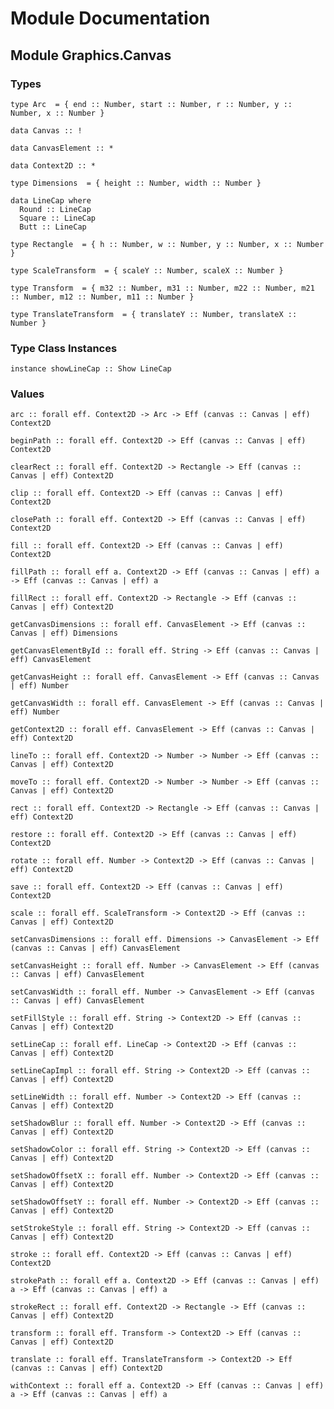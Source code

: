 # Module Documentation

## Module Graphics.Canvas

### Types

    type Arc  = { end :: Number, start :: Number, r :: Number, y :: Number, x :: Number }

    data Canvas :: !

    data CanvasElement :: *

    data Context2D :: *

    type Dimensions  = { height :: Number, width :: Number }

    data LineCap where
      Round :: LineCap
      Square :: LineCap
      Butt :: LineCap

    type Rectangle  = { h :: Number, w :: Number, y :: Number, x :: Number }

    type ScaleTransform  = { scaleY :: Number, scaleX :: Number }

    type Transform  = { m32 :: Number, m31 :: Number, m22 :: Number, m21 :: Number, m12 :: Number, m11 :: Number }

    type TranslateTransform  = { translateY :: Number, translateX :: Number }


### Type Class Instances

    instance showLineCap :: Show LineCap


### Values

    arc :: forall eff. Context2D -> Arc -> Eff (canvas :: Canvas | eff) Context2D

    beginPath :: forall eff. Context2D -> Eff (canvas :: Canvas | eff) Context2D

    clearRect :: forall eff. Context2D -> Rectangle -> Eff (canvas :: Canvas | eff) Context2D

    clip :: forall eff. Context2D -> Eff (canvas :: Canvas | eff) Context2D

    closePath :: forall eff. Context2D -> Eff (canvas :: Canvas | eff) Context2D

    fill :: forall eff. Context2D -> Eff (canvas :: Canvas | eff) Context2D

    fillPath :: forall eff a. Context2D -> Eff (canvas :: Canvas | eff) a -> Eff (canvas :: Canvas | eff) a

    fillRect :: forall eff. Context2D -> Rectangle -> Eff (canvas :: Canvas | eff) Context2D

    getCanvasDimensions :: forall eff. CanvasElement -> Eff (canvas :: Canvas | eff) Dimensions

    getCanvasElementById :: forall eff. String -> Eff (canvas :: Canvas | eff) CanvasElement

    getCanvasHeight :: forall eff. CanvasElement -> Eff (canvas :: Canvas | eff) Number

    getCanvasWidth :: forall eff. CanvasElement -> Eff (canvas :: Canvas | eff) Number

    getContext2D :: forall eff. CanvasElement -> Eff (canvas :: Canvas | eff) Context2D

    lineTo :: forall eff. Context2D -> Number -> Number -> Eff (canvas :: Canvas | eff) Context2D

    moveTo :: forall eff. Context2D -> Number -> Number -> Eff (canvas :: Canvas | eff) Context2D

    rect :: forall eff. Context2D -> Rectangle -> Eff (canvas :: Canvas | eff) Context2D

    restore :: forall eff. Context2D -> Eff (canvas :: Canvas | eff) Context2D

    rotate :: forall eff. Number -> Context2D -> Eff (canvas :: Canvas | eff) Context2D

    save :: forall eff. Context2D -> Eff (canvas :: Canvas | eff) Context2D

    scale :: forall eff. ScaleTransform -> Context2D -> Eff (canvas :: Canvas | eff) Context2D

    setCanvasDimensions :: forall eff. Dimensions -> CanvasElement -> Eff (canvas :: Canvas | eff) CanvasElement

    setCanvasHeight :: forall eff. Number -> CanvasElement -> Eff (canvas :: Canvas | eff) CanvasElement

    setCanvasWidth :: forall eff. Number -> CanvasElement -> Eff (canvas :: Canvas | eff) CanvasElement

    setFillStyle :: forall eff. String -> Context2D -> Eff (canvas :: Canvas | eff) Context2D

    setLineCap :: forall eff. LineCap -> Context2D -> Eff (canvas :: Canvas | eff) Context2D

    setLineCapImpl :: forall eff. String -> Context2D -> Eff (canvas :: Canvas | eff) Context2D

    setLineWidth :: forall eff. Number -> Context2D -> Eff (canvas :: Canvas | eff) Context2D

    setShadowBlur :: forall eff. Number -> Context2D -> Eff (canvas :: Canvas | eff) Context2D

    setShadowColor :: forall eff. String -> Context2D -> Eff (canvas :: Canvas | eff) Context2D

    setShadowOffsetX :: forall eff. Number -> Context2D -> Eff (canvas :: Canvas | eff) Context2D

    setShadowOffsetY :: forall eff. Number -> Context2D -> Eff (canvas :: Canvas | eff) Context2D

    setStrokeStyle :: forall eff. String -> Context2D -> Eff (canvas :: Canvas | eff) Context2D

    stroke :: forall eff. Context2D -> Eff (canvas :: Canvas | eff) Context2D

    strokePath :: forall eff a. Context2D -> Eff (canvas :: Canvas | eff) a -> Eff (canvas :: Canvas | eff) a

    strokeRect :: forall eff. Context2D -> Rectangle -> Eff (canvas :: Canvas | eff) Context2D

    transform :: forall eff. Transform -> Context2D -> Eff (canvas :: Canvas | eff) Context2D

    translate :: forall eff. TranslateTransform -> Context2D -> Eff (canvas :: Canvas | eff) Context2D

    withContext :: forall eff a. Context2D -> Eff (canvas :: Canvas | eff) a -> Eff (canvas :: Canvas | eff) a
